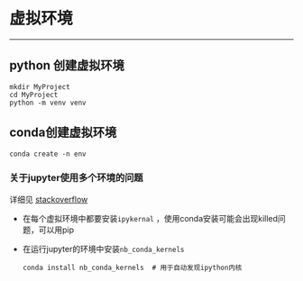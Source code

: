 # 虚拟环境

---

## python 创建虚拟环境

```shell
mkdir MyProject
cd MyProject
python -m venv venv
```

## conda创建虚拟环境

```shell
conda create -n env
```

### 关于jupyter使用多个环境的问题

详细见 [stackoverflow](https://stackoverflow.com/questions/39604271/conda-environments-not-showing-up-in-jupyter-notebook?answertab=votes#tab-top) 

- 在每个虚拟环境中都要安装`ipykernal` ，使用conda安装可能会出现killed问题，可以用pip

- 在运行jupyter的环境中安装`nb_conda_kernels`  

  ```shell
  conda install nb_conda_kernels  # 用于自动发现ipython内核
  ```

  